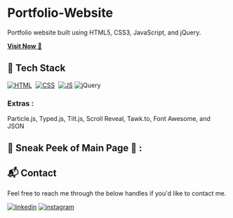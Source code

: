 # Portfolio-Website

Portfolio website built using HTML5, CSS3, JavaScript, and jQuery.

<a href="https://thanush2001.github.io/My_Portfolio_Profile/index.html" target="_blank">**Visit Now** 🚀</a>

## 📌 Tech Stack

[![HTML](https://img.shields.io/badge/html5%20-%23E34F26.svg?&style=for-the-badge&logo=html5&logoColor=white)](https://github.com/thanush2001/My_Portfolio_Profile/search?l=html)&nbsp;
[![CSS](https://img.shields.io/badge/css3%20-%231572B6.svg?&style=for-the-badge&logo=css3&logoColor=white)](https://github.com/thanush2001/My_Portfolio_Profile/search?l=css)&nbsp;
[![JS](https://img.shields.io/badge/javascript%20-%23323330.svg?&style=for-the-badge&logo=javascript&logoColor=%23F7DF1E)](https://github.com/thanush2001/My_Portfolio_Profile/search?l=javascript)
<img alt="jQuery" src="https://img.shields.io/badge/jquery-%230769AD.svg?style=for-the-badge&logo=jquery&logoColor=white"/>

### Extras :

Particle.js, Typed.js, Tilt.js, Scroll Reveal, Tawk.to, Font Awesome, and JSON

## 📌 Sneak Peek of Main Page 🙈 :
<!--
![mockup720](https://user-images.githubusercontent.com/64949957/124947013-1f682080-e02d-11eb-977e-df3bbd4fa838.png)
![ss](https://user-images.githubusercontent.com/64949957/159113640-d92665a8-f614-42b3-8456-66b97fc2e651.png) -->

## 📬 Contact

Feel free to reach me through the below handles if you'd like to contact me.

[![linkedin](https://img.shields.io/badge/LinkedIn-0077B5?style=for-the-badge&logo=linkedin&logoColor=white)](https://www.linkedin.com/in/vthanush2001)
[![instagram](https://img.shields.io/badge/Instagram-E4405F?style=for-the-badge&logo=instagram&logoColor=white)](https://www.instagram.com/thanush_bobby07.dev)
